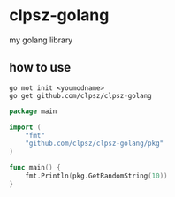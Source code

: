 # clpsz-golang
my golang library


## how to use

```shell
go mot init <youmodname>
go get github.com/clpsz/clpsz-golang
```

```go
package main

import (
	"fmt"
	"github.com/clpsz/clpsz-golang/pkg"
)

func main() {
	fmt.Println(pkg.GetRandomString(10))
}
```
